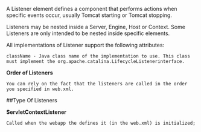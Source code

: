 A Listener element defines a component that performs actions when specific events occur, usually Tomcat starting or Tomcat stopping.

Listeners may be nested inside a Server, Engine, Host or Context. Some Listeners are only intended to be nested inside specific elements.

All implementations of Listener support the following attributes:

	className - Java class name of the implementation to use. This class must implement the org.apache.catalina.LifecycleListenerinterface.


**Order of Listeners**

	You can rely on the fact that the listeners are called in the order you specified in web.xml.


##Type Of Listeners

**ServletContextListener**

    Called when the webapp the defines it (in the web.xml) is initialized;	